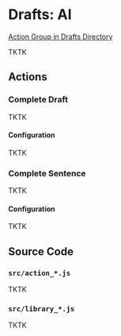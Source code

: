 # Drafts: AI

[Action Group in Drafts Directory]()

TKTK

## Actions

### Complete Draft

TKTK

#### Configuration

TKTK

### Complete Sentence

TKTK

#### Configuration

TKTK

## Source Code

### `src/action_*.js`

TKTK

### `src/library_*.js`

TKTK